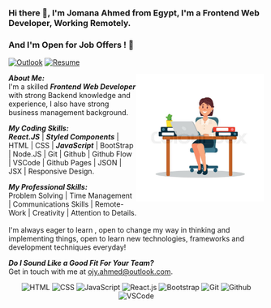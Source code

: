 


### Hi there 👋, I'm Jomana Ahmed from Egypt, I'm a Frontend Web Developer, Working Remotely. 
### And I'm Open for Job Offers ! :tada: 
[![Outlook](https://img.shields.io/badge/-Email-c14438?style=flat&logo=Gmail&logoColor=white)](mailto:ojy.ahmed@outlook.com)
[![Resume](https://img.shields.io/badge/-Resume-black)](https://github.com/JomanaAhmed01/JomanaAhmed01)


<img width="50%" align="right" alt="developer" src="./Images/female-dev.jpg" />

***About Me:***<br>
I'm a skilled ***Frontend Web Developer*** with strong Backend knowledge and experience, I also have strong business management background.
<br>

***My Coding Skills:***<br>
***React.JS*** | ***Styled Components*** | HTML | CSS | ***JavaScript*** | BootStrap | Node.JS | Git | Github | Github Flow | VSCode | Github Pages | JSON | JSX | Responsive Design.

***My Professional Skills:***<br>
Problem Solving | Time Management | Communications Skills | Remote-Work | Creativity | Attention to Details.
<br><br>
I'm always eager to learn , open to change my way in thinking and implementing things, open to learn new technologies, frameworks and development techniques everyday!

***Do I Sound Like a Good Fit For Your Team?***
<br>
Get in touch with me at ojy.ahmed@outlook.com.


<p align="center">
  <span align="center" class="d-flex">
    <img title="HTML" alt="HTML" height=40 src="https://www.w3.org/html/logo/downloads/HTML5_Badge_256.png">
    <img title="CSS" alt="CSS" height=40
      src="https://www.kindpng.com/picc/m/464-4640184_css3-png-download-css-icon-transparent-png.png">
    <img title="JavaScript" alt="JavaScript" height=40
      src="https://upload.wikimedia.org/wikipedia/commons/thumb/9/99/Unofficial_JavaScript_logo_2.svg/600px-Unofficial_JavaScript_logo_2.svg.png">
    <img title="React.JS" alt="React.js" height=40 src="https://cdn.worldvectorlogo.com/logos/react.svg">
    <!-- <img title="Styled-Components" alt="Styled Components" height=40 src="https://github.com/AhmedTohamy01/AhmedTohamy01/blob/master/img/styled-components2.png"> -->
    <img title="Bootstrap" alt="Bootstrap" height=40
      src="https://upload.wikimedia.org/wikipedia/commons/thumb/b/b2/Bootstrap_logo.svg/480px-Bootstrap_logo.svg.png">
    <img title="Git" alt="Git" height=40 src="https://git-scm.com/images/logos/downloads/Git-Icon-1788C.png">
    <img title="Github" alt="Github" height=40 src="https://cdn0.iconfinder.com/data/icons/octicons/1024/mark-github-512.png">
    <img title="VSCode" alt="VSCode" height=40 src="https://cdn.worldvectorlogo.com/logos/visual-studio-code-1.svg">
  </span>
</p>